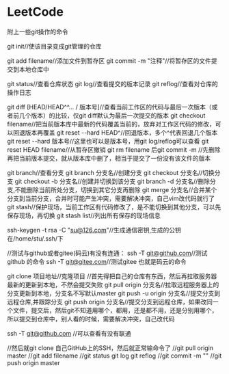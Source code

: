 # LeetCode
附上一些git操作的命令

git init//使该目录变成git管理的仓库

git add filename//添加文件到暂存区
git commit -m "注释"//将暂存区的文件提交到本地仓库中

git status//查看仓库状态
git log//查看提交的版本记录
git reflog//查看对仓库的操作日志

git diff [HEAD/HEAD^^... /  版本号]//查看当前工作区的代码与最后一次版本（或者前几个版本）的比较，仅git diff默认为最后一次提交的版本
git checkout filename//把当前版本库中最新的代码覆盖当前的，放弃对工作区代码的修改，可以回退版本再覆盖
git reset --hard HEAD^//回退版本，多个^代表回退几个版本
git reset --hard 版本号//这里也可以是版本号，用git log/reflog可以查看
git reset HEAD filename//从暂存区撤销
git rm filename 后git commit -m //先删除再把当前版本提交，就从版本库中删了，相当于提交了一份没有该文件的版本

git branch//查看分支
git branch 分支名//创建分支
git checkout 分支名//切换分支
git checkout -b 分支名//创建并切换到该分支
git branch -d 分支名//删除分支,不能删除当前所处分支，切换到其它分支再删除
git merge 分支名//合并某个分支到当前分支，合并时可能产生冲突，需要解决冲突，自己vim改代码就行了
git stash//保护现场，当前工作区有代码修改了，是不能切换到其他分支，可以先保存现场，再切换
git stash list//列出所有保存的现场信息

ssh-keygen -t rsa -C "su@126.com"//生成通信密钥,生成的公钥在/home/stu/.ssh/下

//测试与github或者gitee(码云)有没有连通：
ssh -T git@github.com//测试github 的命令
ssh -T git@gitee.com//测试gitee 也就是码云的命令

git clone 项目地址//克隆项目
//首先得把自己的仓库有东西，然后再拉取服务器最新的更新到本地，不然会提交失败
git pull origin 分支名//拉取远程服务器上的分支更新到本地，分支名不写默认master
git push -u origin 分支名//提交分支到远程仓库,并跟踪分支
git push origin 分支名//提交分支到远程仓库，如果改同一个文件，提交后，然后git不知道用哪个，都用，还是都不用，还是分别用哪个，所以提交到仓库中，别人看的时候，需要解决冲突，自己改代码


ssh -T git@github.com  //可以查看有没有联通

//然后就git clone 自己GitHub上的SSH，然后就正常输命令了
//git pull origin master
//git add filename
//git status     git log      git reflog
//git commit -m ""
//git push origin master

